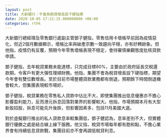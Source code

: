 ```yaml
---
layout: post
title: 大新銀行：不會為稅貸增長設下硬指標
date: 2020-10-05 17:21:15.000000000 +08:00
categories: rthk
---
```


大新銀行總經理及零售銀行處副主管鄧子健指，零售信用卡壞帳早前因為疫情惡化，但近2個月數據顯示，壞帳比率與破產宗數一致趨向平穩，亦有好轉跡象。但他指，疫情仍有反覆，預期今年零售壞帳表現不穩定，會持審慎樂觀態度批核貸款申請。

鄧子健指，去年稅貸業務未能達標，只完成目標80%，主要由於政府延長交稅還款期，令客戶有更大彈性理順財務。他指，集團不會為稅貸增長設下硬指標，期望今年會有雙位數增長。至於目前市場整體貸款業務都有倒退，預期餘下時間倒退機會較大，但集團表現較市場好。

鄧子健指，稅貸業務在零售私人貸款中佔比不大，即使集團推出低息優惠亦不擔心影響盈利能力，反而港元拆息回落對業界的影響較大。他指，市場預期本月有大型新股招股，拆息可能先升後跌，但影響因素多，包括11月美國大選。

對於虛擬銀行推出的私人貸款息率較集團低，鄧子健認為，息率差別不大，但實體銀行優勝之處是結合線上線下服務。他又指，稅貸市場每年都有飽和點，不擔心業界會有持續低息貸款戰，集團目前亦不會再調低稅貸利息。
